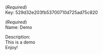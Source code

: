 (*Required*)<br>
Key: 529d32e203fb53700710d725ad75c820

(*Required*)<br>
Name: Demo

Description:<br>
  This is a demo<br>Enjoy!
